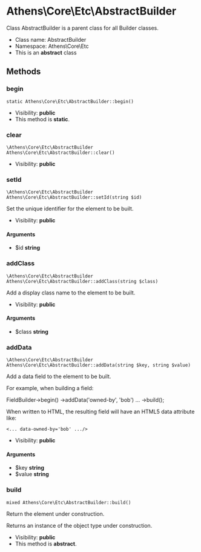 Athens\Core\Etc\AbstractBuilder
===============

Class AbstractBuilder is a parent class for all Builder classes.




* Class name: AbstractBuilder
* Namespace: Athens\Core\Etc
* This is an **abstract** class







Methods
-------


### begin

    static Athens\Core\Etc\AbstractBuilder::begin()





* Visibility: **public**
* This method is **static**.




### clear

    \Athens\Core\Etc\AbstractBuilder Athens\Core\Etc\AbstractBuilder::clear()





* Visibility: **public**




### setId

    \Athens\Core\Etc\AbstractBuilder Athens\Core\Etc\AbstractBuilder::setId(string $id)

Set the unique identifier for the element to be built.



* Visibility: **public**


#### Arguments
* $id **string**



### addClass

    \Athens\Core\Etc\AbstractBuilder Athens\Core\Etc\AbstractBuilder::addClass(string $class)

Add a display class name to the element to be built.



* Visibility: **public**


#### Arguments
* $class **string**



### addData

    \Athens\Core\Etc\AbstractBuilder Athens\Core\Etc\AbstractBuilder::addData(string $key, string $value)

Add a data field to the element to be built.

For example, when building a field:

FieldBuilder->begin()
    ->addData('owned-by', 'bob')
    ...
    ->build();

When written to HTML, the resulting field will have
an HTML5 data attribute like:

    <... data-owned-by='bob' .../>

* Visibility: **public**


#### Arguments
* $key **string**
* $value **string**



### build

    mixed Athens\Core\Etc\AbstractBuilder::build()

Return the element under construction.

Returns an instance of the object type under construction.

* Visibility: **public**
* This method is **abstract**.



